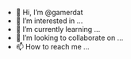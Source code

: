 - 👋 Hi, I’m @gamerdat
- 👀 I’m interested in ...
- 🌱 I’m currently learning ...
- 💞️ I’m looking to collaborate on ...
- 📫 How to reach me ...

<!---
gamerdat/gamerdat is a ✨ special ✨ repository because its `README.md` (this file) appears on your GitHub profile.
You can click the Preview link to take a look at your changes.
--->
